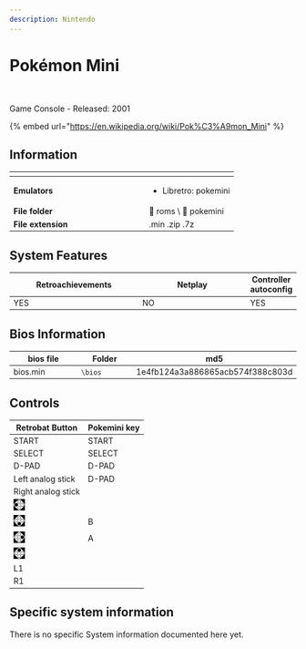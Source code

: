 ```yaml
---
description: Nintendo
---
```


# Pokémon Mini

<div align="left">

<figure><img src="https://i.imgur.com/wvxbHej.png" alt=""><figcaption></figcaption></figure>

</div>

Game Console - Released: 2001

{% embed url="https://en.wikipedia.org/wiki/Pok%C3%A9mon_Mini" %}

## Information

<table data-header-hidden><thead><tr><th width="224"></th><th></th></tr></thead><tbody><tr><td><strong>Emulators</strong></td><td><ul><li>Libretro: pokemini</li></ul></td></tr><tr><td><strong>File folder</strong></td><td><span data-gb-custom-inline data-tag="emoji" data-code="1f4c2">📂</span> roms \ <span data-gb-custom-inline data-tag="emoji" data-code="1f4c2">📂</span> pokemini</td></tr><tr><td><strong>File extension</strong></td><td>.min .zip .7z</td></tr></tbody></table>

## System Features

<table><thead><tr><th width="256">Retroachievements</th><th width="243">Netplay</th><th>Controller autoconfig</th></tr></thead><tbody><tr><td>YES</td><td>NO</td><td>YES</td></tr></tbody></table>

## Bios Information

<table><thead><tr><th width="224">bios file</th><th width="179">Folder</th><th>md5</th></tr></thead><tbody><tr><td>bios.min</td><td><code>\bios</code></td><td>1e4fb124a3a886865acb574f388c803d</td></tr></tbody></table>

## Controls

| Retrobat Button                                   | Pokemini key |
| ------------------------------------------------- | ------------ |
| START                                             | START        |
| SELECT                                            | SELECT       |
| D-PAD                                             | D-PAD        |
| Left analog stick                                 | D-PAD        |
| Right analog stick                                |              |
| ![](<../../../../.gitbook/assets/image (48).png>) |              |
| ![](<../../../../.gitbook/assets/image (30).png>) | B            |
| ![](<../../../../.gitbook/assets/image (16).png>) | A            |
| ![](<../../../../.gitbook/assets/image (50).png>) |              |
| L1                                                |              |
| R1                                                |              |

## Specific system information

There is no specific System information documented here yet.
